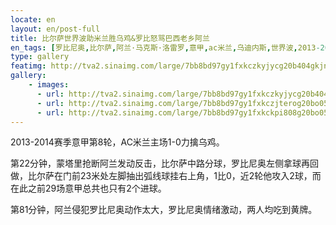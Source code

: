 ```yaml
---
locate: en
layout: en/post-full
title: 比尔萨世界波助米兰胜乌鸡&罗比怒骂巴西老乡阿兰
en_tags: [罗比尼奥,比尔萨,阿兰·马克斯·洛雷罗,意甲,ac米兰,乌迪内斯,世界波,2013-2014]
type: gallery
featimg: http://tva2.sinaimg.com/large/7bb8bd97gy1fxkczkyjycg20b404gkjn.gif
gallery:
    - images:
      - url: http://tva2.sinaimg.com/large/7bb8bd97gy1fxkczkyjycg20b404gkjn.gif
      - url: http://tva2.sinaimg.com/large/7bb8bd97gy1fxkczjterog20bo055hdv.gif
      - url: http://tva2.sinaimg.com/large/7bb8bd97gy1fxkckpi808g20bo05khdu.gif
---
```


2013-2014赛季意甲第8轮，AC米兰主场1-0力擒乌鸡。

第22分钟，蒙塔里抢断阿兰发动反击，比尔萨中路分球，罗比尼奥左侧拿球再回做，比尔萨在门前23米处左脚抽出弧线球挂右上角，1比0，近2轮他攻入2球，而在此之前29场意甲总共也只有2个进球。

第81分钟，阿兰侵犯罗比尼奥动作太大，罗比尼奥情绪激动，两人均吃到黄牌。